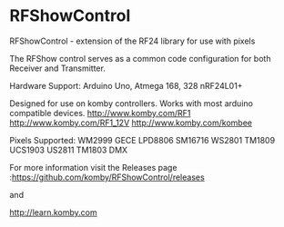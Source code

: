 RFShowControl
==============

RFShowControl - extension of the RF24 library for use with pixels

The RFShow control serves as a common code configuration for both Receiver and Transmitter.

Hardware Support: 
Arduino Uno, Atmega 168, 328 
nRF24L01+

Designed for use on komby controllers.  Works with most arduino compatible devices.
http://www.komby.com/RF1
http://www.komby.com/RF1_12V
http://www.komby.com/kombee


Pixels Supported:
WM2999
GECE
LPD8806
SM16716
WS2801
TM1809
UCS1903
US2811
TM1803
DMX

For more information visit the Releases page :https://github.com/komby/RFShowControl/releases

and 

http://learn.komby.com
